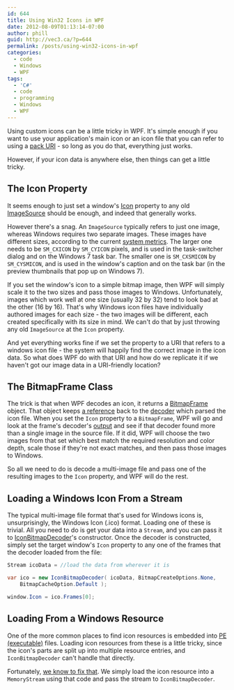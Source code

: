 ```yaml
---
id: 644
title: Using Win32 Icons in WPF
date: 2012-08-09T01:13:14-07:00
author: phill
guid: http://vec3.ca/?p=644
permalink: /posts/using-win32-icons-in-wpf
categories:
  - code
  - Windows
  - WPF
tags:
  - 'C#'
  - code
  - programming
  - Windows
  - WPF
---
```

Using custom icons can be a little tricky in WPF. It's simple enough if you want to use your application's main icon or an icon file that you can refer to using a [pack URI](http://msdn.microsoft.com/en-us/library/aa970069.aspx) - so long as you do that, everything just works.

However, if your icon data is anywhere else, then things can get a little tricky.

## The Icon Property

It seems enough to just set a window's [Icon](http://msdn.microsoft.com/en-us/library/system.windows.window.icon.aspx) property to any old [ImageSource](http://msdn.microsoft.com/en-us/library/system.windows.media.imagesource.aspx) should be enough, and indeed that generally works.

However there's a snag. An `ImageSource` typically refers to just one image, whereas Windows requires two separate images. These images have different sizes, according to the current [system metrics](http://msdn.microsoft.com/en-us/library/windows/desktop/ms724385(v=vs.85).aspx). The larger one needs to be `SM_CXICON` by `SM_CYICON` pixels, and is used in the task-switcher dialog and on the Windows 7 task bar. The smaller one is `SM_CXSMICON` by `SM_CYSMICON`, and is used in the window's caption and on the task bar (in the preview thumbnails that pop up on Windows 7).

If you set the window's icon to a simple bitmap image, then WPF will simply scale it to the two sizes and pass those images to Windows. Unfortunately, images which work well at one size (usually 32 by 32) tend to look bad at the other (16 by 16). That's why Windows icon files have individually authored images for each size - the two images will be different, each created specifically with its size in mind. We can't do that by just throwing any old `ImageSource` at the `Icon` property.

And yet everything works fine if we set the property to a URI that refers to a windows icon file - the system will happily find the correct image in the icon data. So what does WPF do with that URI and how do we replicate it if we haven't got our image data in a URI-friendly location?

## The BitmapFrame Class

The trick is that when WPF decodes an icon, it returns a [BitmapFrame](http://msdn.microsoft.com/en-us/library/system.windows.media.imaging.bitmapframe.aspx) object. That object keeps [a reference](http://msdn.microsoft.com/en-us/library/system.windows.media.imaging.bitmapframe.decoder.aspx) back to the [decoder](http://msdn.microsoft.com/en-us/library/system.windows.media.imaging.bitmapdecoder.aspx) which parsed the icon file. When you set the `Icon` property to a `BitmapFrame`, WPF will go and look at the frame's decoder's [output](http://msdn.microsoft.com/en-us/library/system.windows.media.imaging.bitmapdecoder.frames.aspx) and see if that decoder found more than a single image in the source file. If it did, WPF will choose the two images from that set which best match the required resolution and color depth, scale those if they're not exact matches, and then pass those images to Windows.

So all we need to do is decode a multi-image file and pass one of the resulting images to the `Icon` property, and WPF will do the rest.

## Loading a Windows Icon From a Stream

The typical multi-image file format that's used for Windows icons is, unsurprisingly, the Windows Icon (.ico) format. Loading one of these is trivial. All you need to do is get your data into a `Stream`, and you can pass it to [IconBitmapDecoder](http://msdn.microsoft.com/en-us/library/system.windows.media.imaging.iconbitmapdecoder.aspx)'s constructor. Once the decoder is constructed, simply set the target window's `Icon` property to any one of the frames that the decoder loaded from the file:

```csharp
Stream icoData = //load the data from wherever it is

var ico = new IconBitmapDecoder( icoData, BitmapCreateOptions.None,
    BitmapCacheOption.Default );

window.Icon = ico.Frames[0];
```

## Loading From a Windows Resource

One of the more common places to find icon resources is embedded into [PE (executable)](http://en.wikipedia.org/wiki/Portable_Executable) files. Loading icon resources from these is a little tricky, since the icon's parts are split up into multiple resource entries, and `IconBitmapDecoder` can't handle that directly.

Fortunately, [we know to fix that](/posts/extracting-icons-from-pe-files). We simply load the icon resource into a `MemoryStream` using that code and pass the stream to `IconBitmapDecoder`.